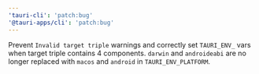 ```yaml
---
'tauri-cli': 'patch:bug'
'@tauri-apps/cli': 'patch:bug'
---
```


Prevent `Invalid target triple` warnings and correctly set `TAURI_ENV_` vars when target triple contains 4 components. `darwin` and `androideabi` are no longer replaced with `macos` and `android` in `TAURI_ENV_PLATFORM`.
